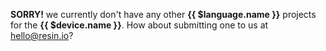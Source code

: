 **SORRY!** we currently don't have any other **{{ $language.name }}** projects for the **{{ $device.name }}**. How about submitting one to us at hello@resin.io?
